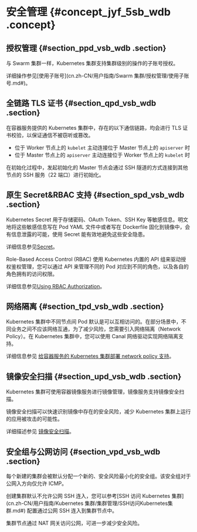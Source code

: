 # 安全管理 {#concept_jyf_5sb_wdb .concept}

## 授权管理 {#section_ppd_vsb_wdb .section}

与 Swarm 集群一样，Kubernetes 集群支持集群级别的操作的子账号授权。

详细操作参见[使用子账号](cn.zh-CN/用户指南/Swarm 集群/授权管理/使用子账号.md#)。

## 全链路 TLS 证书 {#section_qpd_vsb_wdb .section}

在容器服务提供的 Kubernetes 集群中，存在的以下通信链路，均会进行 TLS 证书校验，以保证通信不被窃听或篡改。

-   位于 Worker 节点上的 `kubelet` 主动连接位于 Master 节点上的 `apiserver` 时
-   位于 Master 节点上的 `apiserver` 主动连接位于 Worker 节点上的 `kubelet` 时

在初始化过程中，发起初始化的 Master 节点会通过 SSH 隧道的方式连接到其他节点的 SSH 服务（22 端口）进行初始化。

## 原生 Secret&RBAC 支持 {#section_spd_vsb_wdb .section}

Kubernetes Secret 用于存储密码、OAuth Token、SSH Key 等敏感信息。明文地将这些敏感信息写在 Pod YAML 文件中或者写在 Dockerfile 固化到镜像中，会有信息泄露的可能，使用 Secret 能有效地避免这些安全隐患。

详细信息参见[Secret](https://github.com/kubernetes/community/blob/master/contributors/design-proposals/auth/secrets.md)。

Role-Based Access Control \(RBAC\) 使用 Kubernetes 内置的 API 组来驱动授权鉴权管理，您可以通过 API 来管理不同的 Pod 对应到不同的角色，以及各自的角色拥有的访问权限。

详细信息参见[Using RBAC Authorization](https://kubernetes.io/docs/admin/authorization/rbac/)。

## 网络隔离 {#section_tpd_vsb_wdb .section}

Kubernetes 集群中不同节点间 Pod 默认是可以互相访问的。在部分场景中，不同业务之间不应该网络互通，为了减少风险，您需要引入网络隔离（Network Policy）。在 Kubernetes 集群中，您可以使用 Canal 网络驱动实现网络隔离支持。

详细信息参见 [给容器服务的 Kubernetes 集群部署 network policy 支持](https://yq.aliyun.com/articles/332502)。

## 镜像安全扫描 {#section_upd_vsb_wdb .section}

Kubernetes 集群可使用容器镜像服务进行镜像管理，镜像服务支持镜像安全扫描。

镜像安全扫描可以快速识别镜像中存在的安全风险，减少 Kubernetes 集群上运行的应用被攻击的可能性。

详细描述参见 [镜像安全扫描](https://help.aliyun.com/document_detail/60751.html)。

## 安全组与公网访问 {#section_vpd_vsb_wdb .section}

每个新建的集群会被默认分配一个新的、安全风险最小化的安全组。该安全组对于公网入方向仅允许 ICMP。

创建集群默认不允许公网 SSH 连入，您可以参考[SSH 访问 Kubernetes 集群](cn.zh-CN/用户指南/Kubernetes 集群/集群管理/SSH访问Kubernetes集群.md#) 配置通过公网 SSH 连入到集群节点中。

集群节点通过 NAT 网关访问公网，可进一步减少安全风险。

